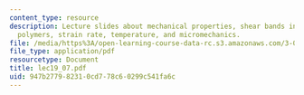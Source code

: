 ```yaml
---
content_type: resource
description: Lecture slides about mechanical properties, shear bands in glassy amorphous
  polymers, strain rate, temperature, and micromechanics.
file: /media/https%3A/open-learning-course-data-rc.s3.amazonaws.com/3-063-polymer-physics-spring-2007/947b277982310cd778c60299c541fa6c_lec19_07.pdf
file_type: application/pdf
resourcetype: Document
title: lec19_07.pdf
uid: 947b2779-8231-0cd7-78c6-0299c541fa6c
---
```

